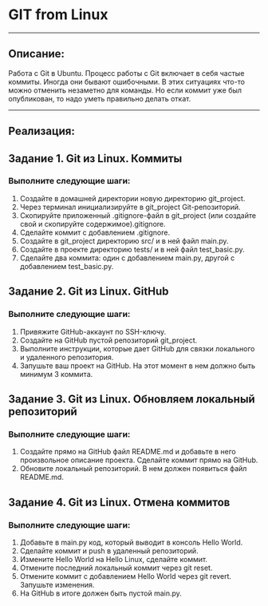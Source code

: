 # GIT from Linux <br>

---
## Описание:

Работа с Git в Ubuntu.
Процесс работы с Git включает в себя частые коммиты. Иногда они бывают ошибочными. В этих ситуациях что-то можно отменить незаметно для команды. Но если коммит уже был опубликован, то надо уметь правильно делать откат.

---
## Реализация:

## Задание 1. Git из Linux. Коммиты <br>
### Выполните следующие шаги: <br>

1) Создайте в домашней директории новую директорию git_project.
2) Через терминал инициализируйте в git_project Git-репозиторий.
3) Скопируйте приложенный .gitignore-файл в git_project (или создайте свой и скопируйте содержимое).gitignore.
4) Сделайте коммит с добавлением .gitignore.
5) Создайте в git_project директорию src/ и в ней файл main.py.
6) Создайте в проекте директорию tests/ и в ней файл test_basic.py.
7) Сделайте два коммита: один с добавлением main.py, другой с добавлением test_basic.py.

## Задание 2. Git из Linux. GitHub <br>
### Выполните следующие шаги: <br>

1) Привяжите GitHub-аккаунт по SSH-ключу.
2) Создайте на GitHub пустой репозиторий git_project.
3) Выполните инструкции, которые дает GitHub для связки локального и удаленного репозитория.
4) Запушьте ваш проект на GitHub. На этот момент в нем должно быть минимум 3 коммита.

## Задание 3. Git из Linux. Обновляем локальный репозиторий <br>
### Выполните следующие шаги: <br>

1) Создайте прямо на GitHub файл README.md и добавьте в него произвольное описание проекта. Сделайте коммит прямо на GitHub.
2) Обновите локальный репозиторий. В нем должен появиться файл README.md.

## Задание 4. Git из Linux. Отмена коммитов <br>
### Выполните следующие шаги: <br>

1)  Добавьте в main.py код, который выводит в консоль Hello World.
2)  Сделайте коммит и push в удаленный репозиторий.
3)  Измените Hello World на Hello Linux, сделайте коммит.
4)  Отмените последний локальный коммит через git reset.
5)  Отмените коммит с добавлением Hello World через git revert. Запушьте изменения.
6)  На GitHub в итоге должен быть пустой main.py.
